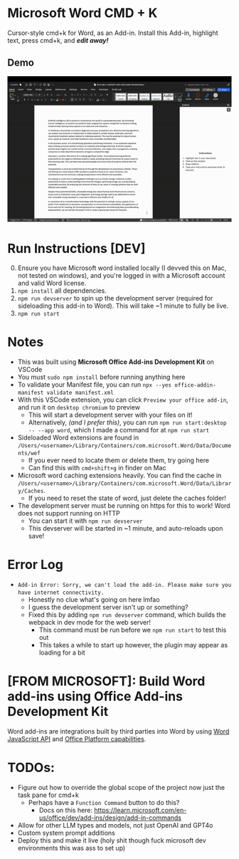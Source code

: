 # Microsoft Word CMD + K
Cursor-style cmd+k for Word, as an Add-in. Install this Add-in, highlight text, press cmd+k, and ***edit away!***

## Demo
![Word CMD+K Demo](demo.gif)

# Run Instructions [DEV]
0. Ensure you have Microsoft word installed locally (I devved this on Mac, not tested on windows), and you're logged in with a Microsoft account and valid Word license.
1. `npm install` all dependencies.
2. `npm run devserver` to spin up the development server (required for sideloading this add-in to Word). This will take ~1 minute to fully be live.
3. `npm run start`

# Notes
* This was built using **Microsoft Office Add-ins Development Kit** on VSCode
* You must `sudo npm install` before running anything here
* To validate your Manifest file, you can run `npx --yes office-addin-manifest validate manifest.xml`
* With this VSCode extension, you can click `Preview your office add-in`, and run it on `desktop chromium` to preview
    * This will start a development server with your files on it!
    * Alternatively, *(and I prefer this)*, you can run `npm run start:desktop -- --app word`, which I made a command for at `npm run start`
* Sideloaded Word extensions are found in `/Users/<username>/Library/Containers/com.microsoft.Word/Data/Documents/wef`
    * If you ever need to locate them or delete them, try going here
    * Can find this with `cmd+shift+g` in finder on Mac
* Microsoft word caching extensions heavily. You can find the cache in `/Users/<username>/Library/Containers/com.microsoft.Word/Data/Library/Caches`.
    * If you need to reset the state of word, just delete the caches folder!
* The development server must be running on https for this to work! Word does not support running on HTTP
    * You can start it with `npm run devserver`
    * This devserver will be started in ~1 minute, and auto-reloads upon save!

# Error Log
* `Add-in Error: Sorry, we can't load the add-in. Please make sure you have internet connectivity.`
    * Honestly no clue what's going on here lmfao
    * I guess the development server isn't up or something? 
    * Fixed this by adding `npm run devserver` command, which builds the webpack in dev mode for the web server!
        * This command must be run before we `npm run start` to test this out
        * This takes a while to start up however, the plugin may appear as loading for a bit

# [FROM MICROSOFT]: Build Word add-ins using Office Add-ins Development Kit
Word add-ins are integrations built by third parties into Word by using [Word JavaScript API](https://learn.microsoft.com/en-us/office/dev/add-ins/reference/overview/word-add-ins-reference-overview) and [Office Platform capabilities](https://learn.microsoft.com/en-us/office/dev/add-ins/overview/office-add-ins).

# TODOs:
* Figure out how to override the global scope of the project now just the task pane for cmd+k
    * Perhaps have a `Function Command` button to do this?
        * Docs on this here: https://learn.microsoft.com/en-us/office/dev/add-ins/design/add-in-commands
* Allow for other LLM types and models, not just OpenAI and GPT4o
* Custom system prompt additions
* Deploy this and make it live (holy shit though fuck microsoft dev environments this was ass to set up)

